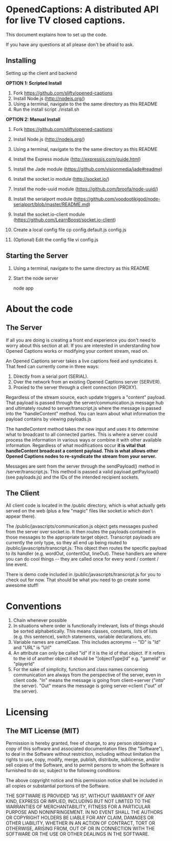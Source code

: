 OpenedCaptions: A distributed API for live TV closed captions.
=============

This document explains how to set up the code.

If you have any questions at all please don't be afraid to ask.

Installing
-------------

Setting up the client and backend

**OPTION 1: Scripted Install**

1. Fork https://github.com/slifty/opened-captions
1. Install Node.js (http://nodejs.org/)
1. Using a terminal, navigate to the the same directory as this README
1. Run the install script
		./install.sh

**OPTION 2: Manual Install**

1. Fork https://github.com/slifty/opened-captions
1. Install Node.js (http://nodejs.org/)
1. Using a terminal, navigate to the the same directory as this README
1. Install the Express module (http://expressjs.com/guide.html)
1. Install the Jade module (https://github.com/visionmedia/jade#readme)
1. Install the socket.io module (http://socket.io/)
1. Install the node-uuid module (https://github.com/broofa/node-uuid/)
1. Install the serialport module (https://github.com/voodootikigod/node-serialport/blob/master/README.md)
1. Install the socket.io-client module (https://github.com/LearnBoost/socket.io-client)
1. Create a local config file
		cp config.default.js config.js
		
1. (Optional) Edit the config file
		vi config.js


Starting the Server
-------------

1. Using a terminal, navigate to the same directory as this README
1. Start the node server

    node app


About the code
=============

The Server
-------------

If all you are doing is creating a front end experience you don't need to worry about this section at all.  If you are interested in understanding how Opened Captions works or modifying your content stream, read on.

An Opened Captions server takes a live captions feed and syndicates it.  That feed can currently come in three ways:

1. Directly from a serial port (SERIAL).
1. Over the network from an existing Opened Captions server (SERVER).
1. Proxied to the server through a client connection (PROXY).

Regardless of the stream source, each update triggers a "content" payload.  That payload is passed through the server/communication.js message hub and ultimately routed to server/transcript.js where the message is passed into the "handleContent" method.  You can learn about what information the payload contains by viewing payloads.js 

The handleContent method takes the new input and uses it to determine what to broadcast to all connected parties.  This is where a server could process the information in various ways or combine it with other available information.  Regardless of what modifications occur **it is vital that handleContent broadcast a content payload. This is what allows other Opened Captions nodes to re-syndicate the stream from your server.**

Messages are sent from the server through the sendPayload() method in /server/transcript.js.  This method is passed a valid payload.getPayload() (see payloads.js) and the IDs of the intended recipient sockets.


The Client
-------------

All client code is located in the /public directory, which is what actually gets served on the web (plus a few "magic" files like socket.io which don't appear there).

The /public/javascripts/communication.js object gets messages pushed from the server over socket.io.  It then routes the payloads contained in those messages to the appropriate target object.  Transcript payloads are currently the only type, so they all end up being routed to /public/javascripts/transcript.js.  This object then routes the specific payload to its handler (e.g. wordOut, contentOut, lineOut).  These handlers are where you can do cool things -- they are called once for every word / content / line event.

There is demo code included in /public/javascripts/transcript.js for you to check out for now.  That should be what you need to go create some awesome stuff!



Conventions
=============

1. Chain whenever possible
1. In situations where order is functionally irrelevant, lists of things should be sorted alphabetically.  This means classes, constants, lists of lists (e.g. this sentence), switch statements, variable declarations, etc.
1. Variable names are camelCase.  This includes acronyms -- "ID" is "Id" and "URL" is "Url"
1. An attribute can only be called "id" if it is the id of that object.  If it refers to the id of another object it should be "[objectType]Id" e.g. "gameId" or "playerId"
1. For the sake of simplicity, function and class names concerning communication are always from the perspective of the server, even in client code.  "In" means the message is going from client->server ("into" the server).  "Out" means the message is going server->client ("out" of the server).


Licensing
=============
The MIT License (MIT)
-------------
Permission is hereby granted, free of charge, to any person obtaining a copy of this software and associated documentation files (the "Software"), to deal in the Software without restriction, including without limitation the rights to use, copy, modify, merge, publish, distribute, sublicense, and/or sell copies of the Software, and to permit persons to whom the Software is furnished to do so, subject to the following conditions:

The above copyright notice and this permission notice shall be included in all copies or substantial portions of the Software.

THE SOFTWARE IS PROVIDED "AS IS", WITHOUT WARRANTY OF ANY KIND, EXPRESS OR IMPLIED, INCLUDING BUT NOT LIMITED TO THE WARRANTIES OF MERCHANTABILITY, FITNESS FOR A PARTICULAR PURPOSE AND NONINFRINGEMENT. IN NO EVENT SHALL THE AUTHORS OR COPYRIGHT HOLDERS BE LIABLE FOR ANY CLAIM, DAMAGES OR OTHER LIABILITY, WHETHER IN AN ACTION OF CONTRACT, TORT OR OTHERWISE, ARISING FROM, OUT OF OR IN CONNECTION WITH THE SOFTWARE OR THE USE OR OTHER DEALINGS IN THE SOFTWARE.